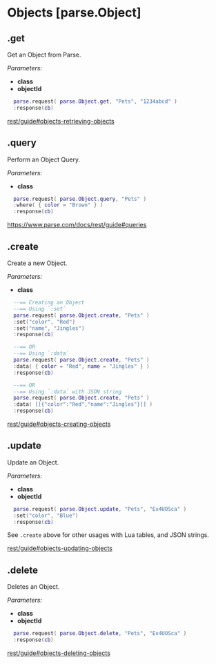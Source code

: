 # Objects [parse.Object]

## .get

Get an Object from Parse.

*Parameters:*

* __class__
* __objectId__

```lua
  parse.request( parse.Object.get, "Pets", "1234abcd" )
  :response(cb)
```

[rest/guide#objects-retrieving-objects](https://www.parse.com/docs/rest/guide#objects-retrieving-objects)

## .query

Perform an Object Query.

*Parameters:*

* __class__

```lua
  parse.request( parse.Object.query, "Pets" )
  :where( { color = "Brown" } )
  :response(cb)
```

https://www.parse.com/docs/rest/guide#queries

## .create

Create a new Object.

*Parameters:*

* __class__

```lua
  --== Creating an Object
  --== Using `:set`
  parse.request( parse.Object.create, "Pets" )
  :set("color", "Red")
  :set("name", "Jingles")
  :response(cb)

  --== OR
  --== Using `:data`
  parse.request( parse.Object.create, "Pets" )
  :data( { color = "Red", name = "Jingles" } )
  :response(cb)

  --== OR
  --== Using `:data` with JSON string
  parse.request( parse.Object.create, "Pets" )
  :data( [[{"color":"Red","name":"Jingles"}]] )
  :response(cb)
```

[rest/guide#objects-creating-objects](https://www.parse.com/docs/rest/guide#objects-creating-objects)

## .update

Update an Object.

*Parameters:*

* __class__
* __objectId__

```lua
  parse.request( parse.Object.update, "Pets", "Ex4UOSca" )
  :set("color", "Blue")
  :response(cb)
```
See `.create` above for other usages with Lua tables, and JSON strings.

[rest/guide#objects-updating-objects](https://www.parse.com/docs/rest/guide#objects-updating-objects)

## .delete

Deletes an Object.

*Parameters:*

* __class__
* __objectId__

```lua
  parse.request( parse.Object.delete, "Pets", "Ex4UOSca" )
  :response(cb)
```

[rest/guide#objects-deleting-objects](https://www.parse.com/docs/rest/guide#objects-deleting-objects)
